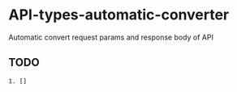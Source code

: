 # API-types-automatic-converter

Automatic convert request params and response body of API

## TODO

    1. []
